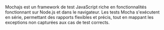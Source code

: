 Mochajs est un framework de test JavaScript riche en fonctionnalités fonctionnant sur Node.js et dans le navigateur. Les tests Mocha s'exécutent en série, permettant des rapports flexibles et précis, tout en mappant les exceptions non capturées aux cas de test corrects.
